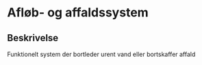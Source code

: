# Afløb- og affaldssystem

## Beskrivelse

Funktionelt system der bortleder urent vand eller bortskaffer
affald
